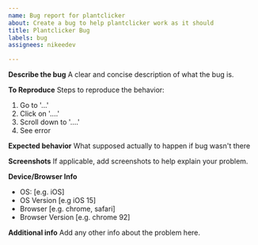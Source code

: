 ```yaml
---
name: Bug report for plantclicker
about: Create a bug to help plantclicker work as it should
title: Plantclicker Bug
labels: bug
assignees: nikeedev

---
```


<!--- 

This is template of a bug report, so use it in case you don't know what to begin with, or else write what are the bug

--->


**Describe the bug**
A clear and concise description of what the bug is.

**To Reproduce**
Steps to reproduce the behavior:
1. Go to '...'
2. Click on '....'
3. Scroll down to '....'
4. See error

**Expected behavior**
What supposed actually to happen if bug wasn't there

**Screenshots**
If applicable, add screenshots to help explain your problem.

**Device/Browser Info**
 - OS: [e.g. iOS]
 - OS Version [e.g iOS 15]
 - Browser [e.g. chrome, safari]
 - Browser Version [e.g. chrome 92]


**Additional info**
Add any other info about the problem here.
